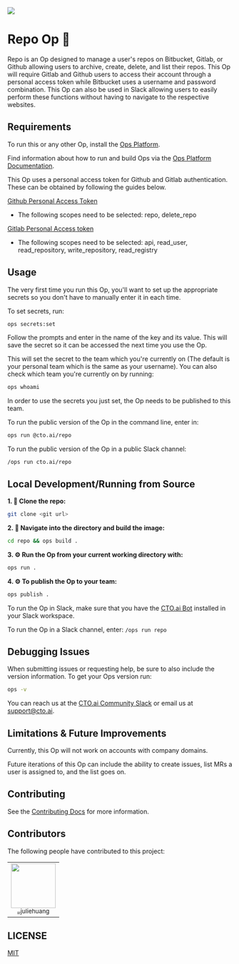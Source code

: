 ![](https://cto.ai/static/oss-banner.png)

# Repo Op  🚀
Repo is an Op designed to manage a user's repos on Bitbucket, Gitlab, or Github allowing users to archive, create, delete, and list their repos. This Op will require Gitlab and Github users to access their account through a personal access token while Bitbucket uses a username and password combination. This Op can also be used in Slack allowing users to easily perform these functions without having to navigate to the respective websites.

## Requirements
To run this or any other Op, install the [Ops Platform](https://cto.ai/platform).

Find information about how to run and build Ops via the [Ops Platform Documentation](https://cto.ai/docs/overview).

This Op uses a personal access token for Github and Gitlab authentication. These can be obtained by following the guides below. 

[Github Personal Access Token](https://help.github.com/en/github/authenticating-to-github/creating-a-personal-access-token-for-the-command-line)
- The following scopes need to be selected: repo, delete_repo

[Gitlab Personal Access token](https://docs.gitlab.com/ee/user/profile/personal_access_tokens.html)
- The following scopes need to be selected:  api, read_user, read_repository, write_repository, read_registry

## Usage
The very first time you run this Op, you'll want to set up the appropriate secrets so you don't have to manually enter it in each time. 

To set secrets, run: 

```bash
ops secrets:set
```

Follow the prompts and enter in the name of the key and its value. This will save the secret so it can be accessed the next time you use the Op. 

This will set the secret to the team which you're currently on (The default is your personal team which is the same as your username). You can also check which team you're currently on by running:  

```bash
ops whoami
```

In order to use the secrets you just set, the Op needs to be published to this team. 

To run the public version of the Op in the command line, enter in: 

```bash
ops run @cto.ai/repo
```

To run the public version of the Op in a public Slack channel: 
```
/ops run cto.ai/repo
```

## Local Development/Running from Source
**1. 👯 Clone the repo:**

```bash
git clone <git url>
```

**2. 🔨 Navigate into the directory and build the image:**

```bash
cd repo && ops build . 
```

**3. ⚙️  Run the Op from your current working directory with:**

```bash
ops run .
```

**4. ⚙️  To publish the Op to your team:**

```bash
ops publish .
```
To run the Op in Slack, make sure that you have the [CTO.ai Bot](https://cto.ai/platform) installed
in your Slack workspace.

To run the Op in a Slack channel, enter: 
`/ops run repo` 

## Debugging Issues
When submitting issues or requesting help, be sure to also include the version information. To get your Ops version run:

```bash
ops -v
```
You can reach us at the [CTO.ai Community Slack](https://cto-ai-community.slack.com/) or email us at support@cto.ai. 

## Limitations & Future Improvements
Currently, this Op will not work on accounts with company domains.  

Future iterations of this Op can include the ability to create issues, list MRs a user is assigned to, and the list goes on. 

## Contributing
See the [Contributing Docs](CONTRIBUTING.md) for more information.

## Contributors
The following people have contributed to this project: 
<table>
  <tbody>
    <tr>
      <td align="center" style="width: 80px;">
        <a href="https://gitlab.com/_juliehuang">
          <img src="https://secure.gravatar.com/avatar/7759082a0d73e31d18a31ab195a0786c?s=100&d=identicon" style="width: 100px;"><br>
          <sub>_juliehuang</sub>
        </a><br>
      </td>
    </tr>
    </tbody>
</table>

## LICENSE
[MIT](LICENSE)

